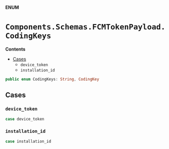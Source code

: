 **ENUM**

# `Components.Schemas.FCMTokenPayload.CodingKeys`

**Contents**

- [Cases](#cases)
  - `device_token`
  - `installation_id`

```swift
public enum CodingKeys: String, CodingKey
```

## Cases
### `device_token`

```swift
case device_token
```

### `installation_id`

```swift
case installation_id
```
